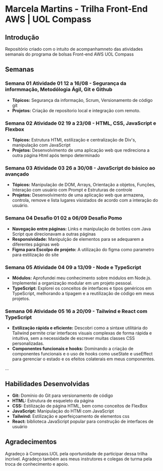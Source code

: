 # Marcela Martins - Trilha Front-End AWS | UOL Compass

## Introdução

Repositório criado com o intuito de acompanhamneto das atividades semanais do programa de bolsas Front-end AWS UOL Compass


## Semanas


### Semana 01 Atividade 01 12 a 16/08 - Segurança da informmação, Metodólogia Ágil, Git e Github
* **Tópicos:** Segurança da informação, Scrum, Versionamento de código git
* **Projetos:** Criação de repositorio local e integração com remoto.

### Semana 02 Atividade 02 19 a 23/08 - HTML, CSS, JavaScript e Flexbox
* **Tópicos:** Estrutura HTMl, estilização e centralização de Div's, manipulação com JavaScript
* **Projetos:** Desenvolvimento de uma aplicação web que redireciona a outra página Html após tempo determinado

### Semana 03 Atividade 03 26 a 30/08 - JavaScript do básico ao avançado
* **Tópicos:** Manipulação de DOM, Arrays, Orientação a objetos, Funções, Interação com usuário com Prompt e Estruturas de controle
* **Projetos:** Desenvolvimento de uma aplicação web que armazena, controla, remove e lista lugares visistados de acordo com a interação do usuário.

### Semana 04 Desafio 01 02 a 06/09 Desafio Pomo
* **Navegação entre páginas:** Links e manipulação de botões com Java Script que direcionavam a outras páginas
* **Responsividade:** Manipulção de elementos para se adequarem a diferentes páginas web
* **Figma para Escolpo de projeto:** A utilização do figma como parametro para estilização do site

### Semana 05 Atividade 04 09 a 13/09 - Node e TypeScript
* **Módulos:** Aprofundei meu conhecimento sobre módulos em Node.js. Implementei a organização modular em um projeto pessoal.
* **TypeScript:** Explorei os conceitos de interfaces e tipos genéricos em TypeScript, melhorando a tipagem e a reutilização de código em meus projetos.

### Semana 06 Atividade 05 16 a 20/09 - Tailwind e React com TypeScript
* **Estilização rápida e eficiente:** Descobri como a sintaxe utilitária do Tailwind permite criar interfaces visuais complexas de forma rápida e intuitiva, sem a necessidade de escrever muitas classes CSS personalizadas.
* **Componentes funcionais e hooks:** Dominando a criação de componentes funcionais e o uso de hooks como useState e useEffect para gerenciar o estado e os efeitos colaterais em meus componentes.

...

## Habilidades Desenvolvidas

* **Git:** Domínio do Git para versionamento de código
* **HTML:** Estrutura de esqueleto da página
* **CSS:** Estilização de página HTML, bem como conceitos de FlexBox
* **JavaScript:** Manipulação do HTMl com JavaScript
* **Tailwind:** Estilização e aperfeiçoamento de elementos css
* **React:** biblioteca JavaScript popular para construção de interfaces de usuário


## Agradecimentos

Agradeço à Compass.UOL pela oportunidade de participar dessa trilha incrível. Agradeço também aos meus instrutores e colegas de turma pela troca de conhecimento e apoio.
